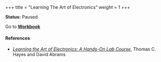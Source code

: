 +++
title = "Learning The Art of Electronics"
weight = 1
+++

**Status:** Paused

Go to [**Workbook**](/projects/ltaoe-notes)


#### References

- _[Learning the Art of Electronics: A Hands-On Lab Course](https://learningtheartofelectronics.com/)_, Thomas C. Hayes and David Abrams

